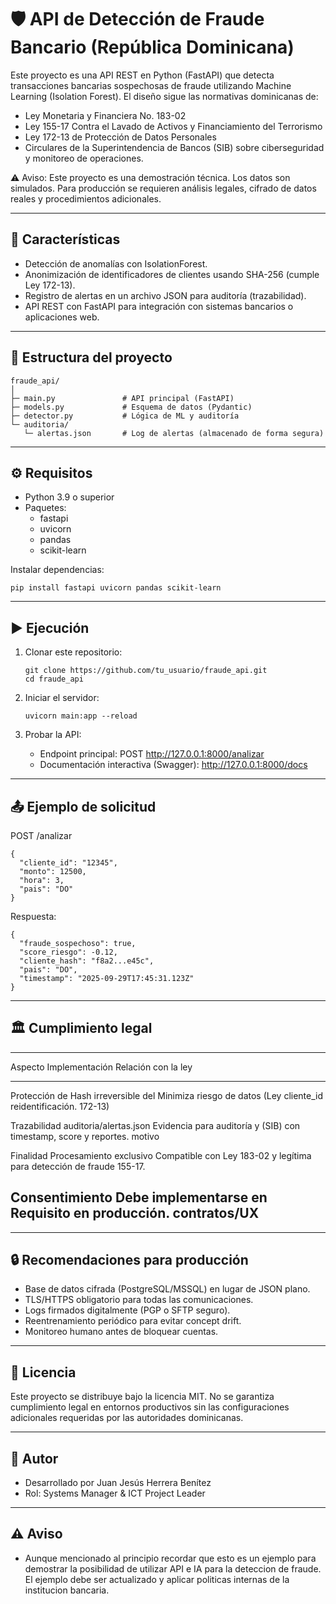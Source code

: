 #    	🛡️ API de Detección de Fraude Bancario (República Dominicana)

Este proyecto es una API REST en Python (FastAPI) que detecta
transacciones bancarias sospechosas de fraude utilizando Machine
Learning (Isolation Forest).
El diseño sigue las normativas dominicanas de:

-   Ley Monetaria y Financiera No. 183-02
-   Ley 155-17 Contra el Lavado de Activos y Financiamiento del
    Terrorismo
-   Ley 172-13 de Protección de Datos Personales
-   Circulares de la Superintendencia de Bancos (SIB) sobre
    ciberseguridad y monitoreo de operaciones.

  ⚠️ Aviso: Este proyecto es una demostración técnica. Los datos son
  simulados.
  Para producción se requieren análisis legales, cifrado de datos reales
  y procedimientos adicionales.

------------------------------------------------------------------------

##    🚀 Características

-   Detección de anomalías con IsolationForest.
-   Anonimización de identificadores de clientes usando SHA-256 (cumple
    Ley 172-13).
-   Registro de alertas en un archivo JSON para auditoría
    (trazabilidad).
-   API REST con FastAPI para integración con sistemas bancarios o
    aplicaciones web.

------------------------------------------------------------------------

##    📂 Estructura del proyecto

    fraude_api/
    │
    ├─ main.py               # API principal (FastAPI)
    ├─ models.py             # Esquema de datos (Pydantic)
    ├─ detector.py           # Lógica de ML y auditoría
    └─ auditoria/
       └─ alertas.json       # Log de alertas (almacenado de forma segura)

------------------------------------------------------------------------

##    ⚙️ Requisitos

-   Python 3.9 o superior
-   Paquetes:
    -   fastapi
    -   uvicorn
    -   pandas
    -   scikit-learn

Instalar dependencias:

    pip install fastapi uvicorn pandas scikit-learn

------------------------------------------------------------------------

##    ▶️ Ejecución

1.  Clonar este repositorio:

        git clone https://github.com/tu_usuario/fraude_api.git
        cd fraude_api

2.  Iniciar el servidor:

        uvicorn main:app --reload

3.  Probar la API:

    -   Endpoint principal: POST http://127.0.0.1:8000/analizar
    -   Documentación interactiva (Swagger): http://127.0.0.1:8000/docs

------------------------------------------------------------------------

##    📤 Ejemplo de solicitud

POST /analizar

    {
      "cliente_id": "12345",
      "monto": 12500,
      "hora": 3,
      "pais": "DO"
    }

Respuesta:

    {
      "fraude_sospechoso": true,
      "score_riesgo": -0.12,
      "cliente_hash": "f8a2...e45c",
      "pais": "DO",
      "timestamp": "2025-09-29T17:45:31.123Z"
    }

------------------------------------------------------------------------

##    🏛️ Cumplimiento legal

  ---------------------------------------------------------------------------
  Aspecto          Implementación            Relación con la ley
  ---------------- ------------------------- --------------------------------
  Protección de    Hash irreversible del     Minimiza riesgo de
  datos (Ley       cliente_id                reidentificación.
  172-13)                                    

  Trazabilidad     auditoria/alertas.json    Evidencia para auditoría y
  (SIB)            con timestamp, score y    reportes.
                   motivo                    

  Finalidad        Procesamiento exclusivo   Compatible con Ley 183-02 y
  legítima         para detección de fraude  155-17.

  Consentimiento   Debe implementarse en     Requisito en producción.
                   contratos/UX              
  ---------------------------------------------------------------------------

------------------------------------------------------------------------

##    🔒 Recomendaciones para producción

-   Base de datos cifrada (PostgreSQL/MSSQL) en lugar de JSON plano.
-   TLS/HTTPS obligatorio para todas las comunicaciones.
-   Logs firmados digitalmente (PGP o SFTP seguro).
-   Reentrenamiento periódico para evitar concept drift.
-   Monitoreo humano antes de bloquear cuentas.

------------------------------------------------------------------------

##    📜 Licencia

Este proyecto se distribuye bajo la licencia MIT.
No se garantiza cumplimiento legal en entornos productivos sin las
configuraciones adicionales requeridas por las autoridades dominicanas.

------------------------------------------------------------------------

##    👤 Autor

-  Desarrollado por Juan Jesús Herrera Benítez
-  Rol: Systems Manager & ICT Project Leader

------------------------------------------------------------------------

##    ⚠️ Aviso

-  Aunque mencionado al principio recordar que esto es un ejemplo para demostrar la posibilidad de utilizar API e IA para la deteccion de fraude. El ejemplo debe ser actualizado y aplicar politicas internas de la institucion bancaria.



